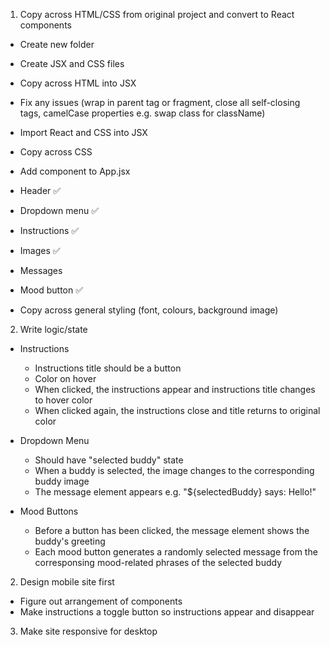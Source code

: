 1. Copy across HTML/CSS from original project and convert to React components

- Create new folder
- Create JSX and CSS files
- Copy across HTML into JSX
- Fix any issues (wrap in parent tag or fragment, close all self-closing tags, camelCase properties e.g. swap class for className)
- Import React and CSS into JSX
- Copy across CSS
- Add component to App.jsx

- Header ✅
- Dropdown menu ✅
- Instructions ✅
- Images ✅
- Messages
- Mood button ✅

- Copy across general styling (font, colours, background image)

2. Write logic/state

- Instructions

  - Instructions title should be a button
  - Color on hover
  - When clicked, the instructions appear and instructions title changes to hover color
  - When clicked again, the instructions close and title returns to original color

- Dropdown Menu

  - Should have "selected buddy" state
  - When a buddy is selected, the image changes to the corresponding buddy image
  - The message element appears e.g. "${selectedBuddy} says: Hello!"

- Mood Buttons
  - Before a button has been clicked, the message element shows the buddy's greeting
  - Each mood button generates a randomly selected message from the corresponsing mood-related phrases of the selected buddy

2. Design mobile site first

- Figure out arrangement of components
- Make instructions a toggle button so instructions appear and disappear

3. Make site responsive for desktop
